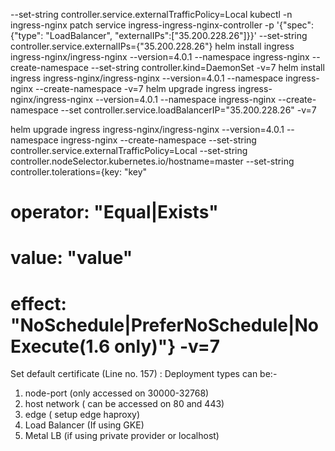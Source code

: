 --set-string controller.service.externalTrafficPolicy=Local 
kubectl -n ingress-nginx patch service ingress-ingress-nginx-controller -p '{"spec": {"type": "LoadBalancer", "externalIPs":["35.200.228.26"]}}'
--set-string controller.service.externalIPs={"35.200.228.26"}
helm install ingress ingress-nginx/ingress-nginx --version=4.0.1 --namespace ingress-nginx --create-namespace  --set-string controller.kind=DaemonSet  -v=7
helm install ingress ingress-nginx/ingress-nginx --version=4.0.1 --namespace ingress-nginx --create-namespace  -v=7
helm upgrade ingress ingress-nginx/ingress-nginx --version=4.0.1 --namespace ingress-nginx --create-namespace   --set controller.service.loadBalancerIP="35.200.228.26" -v=7

helm upgrade ingress ingress-nginx/ingress-nginx --version=4.0.1 --namespace ingress-nginx --create-namespace --set-string controller.service.externalTrafficPolicy=Local 
  --set-string controller.nodeSelector.kubernetes.io/hostname=master --set-string controller.tolerations={key: "key"
  #    operator: "Equal|Exists"
  #    value: "value"
  #    effect: "NoSchedule|PreferNoSchedule|NoExecute(1.6 only)"} -v=7

Set default certificate (Line no. 157) : 
Deployment types can be:-
  1. node-port    (only accessed on 30000-32768)
  2. host network ( can be accessed on 80 and 443)
  3. edge ( setup edge haproxy)
  4. Load Balancer (If using GKE)
  5. Metal LB (if using private provider or localhost)